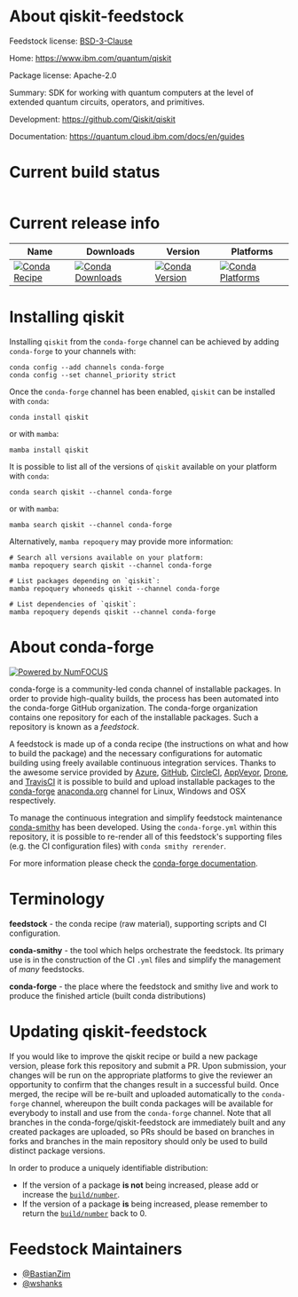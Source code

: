 About qiskit-feedstock
======================

Feedstock license: [BSD-3-Clause](https://github.com/conda-forge/qiskit-feedstock/blob/main/LICENSE.txt)

Home: https://www.ibm.com/quantum/qiskit

Package license: Apache-2.0

Summary: SDK for working with quantum computers at the level of extended quantum circuits, operators, and primitives.

Development: https://github.com/Qiskit/qiskit

Documentation: https://quantum.cloud.ibm.com/docs/en/guides

Current build status
====================


<table>
</table>

Current release info
====================

| Name | Downloads | Version | Platforms |
| --- | --- | --- | --- |
| [![Conda Recipe](https://img.shields.io/badge/recipe-qiskit-green.svg)](https://anaconda.org/conda-forge/qiskit) | [![Conda Downloads](https://img.shields.io/conda/dn/conda-forge/qiskit.svg)](https://anaconda.org/conda-forge/qiskit) | [![Conda Version](https://img.shields.io/conda/vn/conda-forge/qiskit.svg)](https://anaconda.org/conda-forge/qiskit) | [![Conda Platforms](https://img.shields.io/conda/pn/conda-forge/qiskit.svg)](https://anaconda.org/conda-forge/qiskit) |

Installing qiskit
=================

Installing `qiskit` from the `conda-forge` channel can be achieved by adding `conda-forge` to your channels with:

```
conda config --add channels conda-forge
conda config --set channel_priority strict
```

Once the `conda-forge` channel has been enabled, `qiskit` can be installed with `conda`:

```
conda install qiskit
```

or with `mamba`:

```
mamba install qiskit
```

It is possible to list all of the versions of `qiskit` available on your platform with `conda`:

```
conda search qiskit --channel conda-forge
```

or with `mamba`:

```
mamba search qiskit --channel conda-forge
```

Alternatively, `mamba repoquery` may provide more information:

```
# Search all versions available on your platform:
mamba repoquery search qiskit --channel conda-forge

# List packages depending on `qiskit`:
mamba repoquery whoneeds qiskit --channel conda-forge

# List dependencies of `qiskit`:
mamba repoquery depends qiskit --channel conda-forge
```


About conda-forge
=================

[![Powered by
NumFOCUS](https://img.shields.io/badge/powered%20by-NumFOCUS-orange.svg?style=flat&colorA=E1523D&colorB=007D8A)](https://numfocus.org)

conda-forge is a community-led conda channel of installable packages.
In order to provide high-quality builds, the process has been automated into the
conda-forge GitHub organization. The conda-forge organization contains one repository
for each of the installable packages. Such a repository is known as a *feedstock*.

A feedstock is made up of a conda recipe (the instructions on what and how to build
the package) and the necessary configurations for automatic building using freely
available continuous integration services. Thanks to the awesome service provided by
[Azure](https://azure.microsoft.com/en-us/services/devops/), [GitHub](https://github.com/),
[CircleCI](https://circleci.com/), [AppVeyor](https://www.appveyor.com/),
[Drone](https://cloud.drone.io/welcome), and [TravisCI](https://travis-ci.com/)
it is possible to build and upload installable packages to the
[conda-forge](https://anaconda.org/conda-forge) [anaconda.org](https://anaconda.org/)
channel for Linux, Windows and OSX respectively.

To manage the continuous integration and simplify feedstock maintenance
[conda-smithy](https://github.com/conda-forge/conda-smithy) has been developed.
Using the ``conda-forge.yml`` within this repository, it is possible to re-render all of
this feedstock's supporting files (e.g. the CI configuration files) with ``conda smithy rerender``.

For more information please check the [conda-forge documentation](https://conda-forge.org/docs/).

Terminology
===========

**feedstock** - the conda recipe (raw material), supporting scripts and CI configuration.

**conda-smithy** - the tool which helps orchestrate the feedstock.
                   Its primary use is in the construction of the CI ``.yml`` files
                   and simplify the management of *many* feedstocks.

**conda-forge** - the place where the feedstock and smithy live and work to
                  produce the finished article (built conda distributions)


Updating qiskit-feedstock
=========================

If you would like to improve the qiskit recipe or build a new
package version, please fork this repository and submit a PR. Upon submission,
your changes will be run on the appropriate platforms to give the reviewer an
opportunity to confirm that the changes result in a successful build. Once
merged, the recipe will be re-built and uploaded automatically to the
`conda-forge` channel, whereupon the built conda packages will be available for
everybody to install and use from the `conda-forge` channel.
Note that all branches in the conda-forge/qiskit-feedstock are
immediately built and any created packages are uploaded, so PRs should be based
on branches in forks and branches in the main repository should only be used to
build distinct package versions.

In order to produce a uniquely identifiable distribution:
 * If the version of a package **is not** being increased, please add or increase
   the [``build/number``](https://docs.conda.io/projects/conda-build/en/latest/resources/define-metadata.html#build-number-and-string).
 * If the version of a package **is** being increased, please remember to return
   the [``build/number``](https://docs.conda.io/projects/conda-build/en/latest/resources/define-metadata.html#build-number-and-string)
   back to 0.

Feedstock Maintainers
=====================

* [@BastianZim](https://github.com/BastianZim/)
* [@wshanks](https://github.com/wshanks/)

